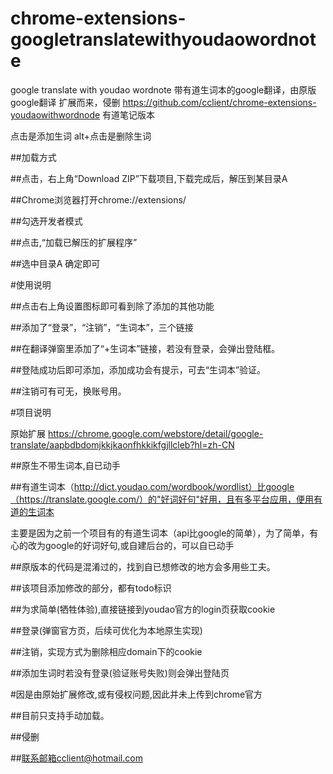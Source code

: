 # chrome-extensions-googletranslatewithyoudaowordnote
google translate with youdao wordnote 带有道生词本的google翻译，由原版google翻译 扩展而来，侵删
https://github.com/cclient/chrome-extensions-youdaowithwordnode 有道笔记版本

点击是添加生词
alt+点击是删除生词


##加载方式

##点击，右上角“Download ZIP”下载项目,下载完成后，解压到某目录A

##Chrome浏览器打开chrome://extensions/

##勾选开发者模式

##点击,“加载已解压的扩展程序”

##选中目录A 确定即可

#使用说明

##点击右上角设置图标即可看到除了添加的其他功能

##添加了“登录”，“注销”，“生词本”，三个链接

##在翻译弹窗里添加了“+生词本”链接，若没有登录，会弹出登陆框。

##登陆成功后即可添加，添加成功会有提示，可去“生词本”验证。

##注销可有可无，换账号用。

#项目说明

原始扩展 https://chrome.google.com/webstore/detail/google-translate/aapbdbdomjkkjkaonfhkkikfgjllcleb?hl=zh-CN

##原生不带生词本,自已动手

##有道生词本（http://dict.youdao.com/wordbook/wordlist）比google（https://translate.google.com/）的"好词好句"好用，且有多平台应用，便用有道的生词本

主要是因为之前一个项目有的有道生词本（api比google的简单），为了简单，有心的改为google的好词好句,或自建后台的，可以自已动手

##原版本的代码是混淆过的，找到自已想修改的地方会多用些工夫。

##该项目添加修改的部分，都有todo标识

##为求简单(牺牲体验),直接链接到youdao官方的login页获取cookie

##登录(弹窗官方页，后续可优化为本地原生实现)

##注销，实现方式为删除相应domain下的cookie

##添加生词时若没有登录(验证账号失败)则会弹出登陆页

#因是由原始扩展修改,或有侵权问题,因此并未上传到chrome官方

##目前只支持手动加载。

##侵删

##联系邮箱cclient@hotmail.com
